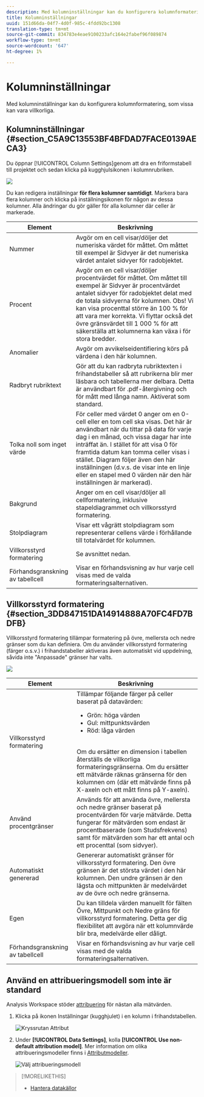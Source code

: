 ```yaml
---
description: Med kolumninställningar kan du konfigurera kolumnformatering, som vissa kan vara villkorliga.
title: Kolumninställningar
uuid: 151d66da-04f7-4d0f-985c-4fdd92bc1308
translation-type: tm+mt
source-git-commit: 834783e4eae9100233afc164e2fabef96f089874
workflow-type: tm+mt
source-wordcount: '647'
ht-degree: 1%

---
```



# Kolumninställningar

Med kolumninställningar kan du konfigurera kolumnformatering, som vissa kan vara villkorliga.

## Kolumninställningar {#section_C5A9C13553BF4BFDAD7FACE0139AECA3}

Du öppnar [!UICONTROL Column Settings]genom att dra en friformstabell till projektet och sedan klicka på kugghjulsikonen i kolumnrubriken.

![](assets/column_settings.png)

Du kan redigera inställningar **för flera kolumner samtidigt**. Markera bara flera kolumner och klicka på inställningsikonen för någon av dessa kolumner. Alla ändringar du gör gäller för alla kolumner där celler är markerade.

| Element | Beskrivning |
|--- |--- |
| Nummer | Avgör om en cell visar/döljer det numeriska värdet för måttet. Om måttet till exempel är Sidvyer är det numeriska värdet antalet sidvyer för radobjektet. |
| Procent | Avgör om en cell visar/döljer procentvärdet för måttet. Om måttet till exempel är Sidvyer är procentvärdet antalet sidvyer för radobjektet delat med de totala sidvyerna för kolumnen.  Obs!  Vi kan visa procenttal större än 100 % för att vara mer korrekta. Vi flyttar också det övre gränsvärdet till 1 000 % för att säkerställa att kolumnerna kan växa i för stora bredder. |
| Anomalier | Avgör om avvikelseidentifiering körs på värdena i den här kolumnen. |
| Radbryt rubriktext | Gör att du kan radbryta rubriktexten i frihandstabeller så att rubrikerna blir mer läsbara och tabellerna mer delbara. Detta är användbart för .pdf-återgivning och för mått med långa namn. Aktiverat som standard. |
| Tolka noll som inget värde | För celler med värdet 0 anger om en 0-cell eller en tom cell ska visas. Det här är användbart när du tittar på data för varje dag i en månad, och vissa dagar har inte inträffat än.  I stället för att visa 0 för framtida datum kan tomma celler visas i stället. Diagram följer även den här inställningen (d.v.s. de visar inte en linje eller en stapel med 0 värden när den här inställningen är markerad). |
| Bakgrund | Anger om en cell visar/döljer all cellformatering, inklusive stapeldiagrammet och villkorsstyrd formatering. |
| Stolpdiagram | Visar ett vågrätt stolpdiagram som representerar cellens värde i förhållande till totalvärdet för kolumnen. |
| Villkorsstyrd formatering | Se avsnittet nedan. |
| Förhandsgranskning av tabellcell | Visar en förhandsvisning av hur varje cell visas med de valda formateringsalternativen. |


## Villkorsstyrd formatering {#section_3DD847151DA14914888A70FC4FD7BDFB}

Villkorsstyrd formatering tillämpar formatering på övre, mellersta och nedre gränser som du kan definiera. Om du använder villkorsstyrd formatering (färger o.s.v.) i frihandstabeller aktiveras även automatiskt vid uppdelning, såvida inte &quot;Anpassade&quot; gränser har valts.

![](assets/conditional-formatting.png)

| Element | Beskrivning |
|--- |--- |
| Villkorsstyrd formatering | Tillämpar följande färger på celler baserat på datavärden: <ul><li>Grön: höga värden</li><li>Gul: mittpunktsvärden</li><li>Röd: låga värden</li></ul><br>Om du ersätter en dimension i tabellen återställs de villkorliga formateringsgränserna. Om du ersätter ett mätvärde räknas gränserna för den kolumnen om (där ett mätvärde finns på X-axeln och ett mått finns på Y-axeln). |
| Använd procentgränser | Används för att använda övre, mellersta och nedre gränser baserat på procentvärden för varje mätvärde. Detta fungerar för mätvärden som endast är procentbaserade (som Studsfrekvens) samt för mätvärden som har ett antal och ett procenttal (som sidvyer). |
| Automatiskt genererad | Genererar automatiskt gränser för villkorsstyrd formatering. Den övre gränsen är det största värdet i den här kolumnen. Den undre gränsen är den lägsta och mittpunkten är medelvärdet av de övre och nedre gränserna. |
| Egen | Du kan tilldela värden manuellt för fälten Övre, Mittpunkt och Nedre gräns för villkorsstyrd formatering. Detta ger dig flexibilitet att avgöra när ett kolumnvärde blir bra, medelvärde eller dåligt. |
| Förhandsgranskning av tabellcell | Visar en förhandsvisning av hur varje cell visas med de valda formateringsalternativen. |

## Använd en attribueringsmodell som inte är standard

Analysis Workspace stöder [attribuering](../../attribution/overview.md) för nästan alla mätvärden.

1. Klicka på ikonen Inställningar (kugghjulet) i en kolumn i frihandstabellen.

   ![Kryssrutan Attribut](assets/attribution-checkbox.png)

2. Under **[!UICONTROL Data Settings]**, kolla **[!UICONTROL Use non-default attribution model]**. Mer information om olika attribueringsmodeller finns i [Attributmodeller](../../attribution/models.md).

   ![Välj attribueringsmodell](assets/attribution-select.png)


>[!MORELIKETHIS]
>
>* [Hantera datakällor](/help/analyze/analysis-workspace/visualizations/t-sync-visualization.md)

